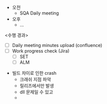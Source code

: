 - 오전
	- SQA Daily meeting
- 오후
	- ...

<수행 경과>
- [ ] Daily meeting minutes upload (confluence)
- [ ] Work progress check (Jira)
	- [ ] SET
	- [ ] ALM

- 빌드 차이로 인한 crash
	- 크래쉬 지점 파악
	- 릴리즈에서만 발생
	- dll 문제일 수 있고
	- 